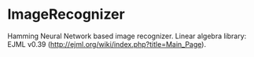 # ImageRecognizer
Hamming Neural Network based image recognizer. Linear algebra library: EJML v0.39 (http://ejml.org/wiki/index.php?title=Main_Page).
